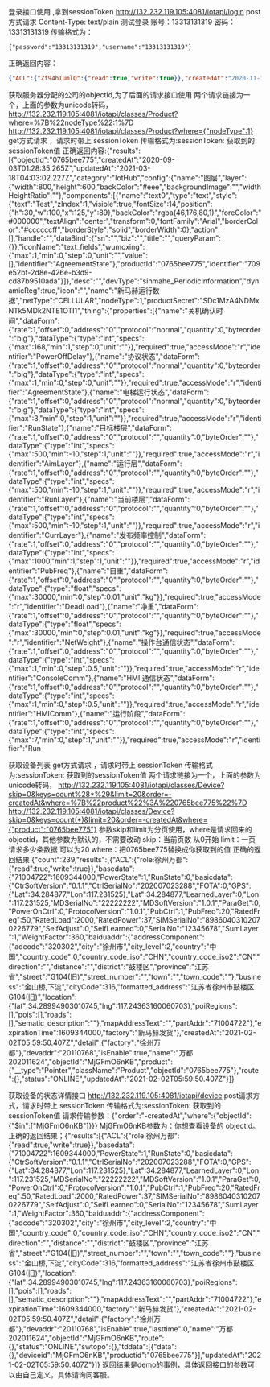 登录接口使用 ,拿到sessionToken
http://132.232.119.105:4081/iotapi/login
post方式请求
Content-Type: text/plain
测试登录  账号：13313131319    密码：13313131319
传输格式为：
```
{"password":"13313131319","username":"13313131319"}
```
正确返回内容：
```json
{"ACL":{"Zf94hIumlQ":{"read":true,"write":true}},"createdAt":"2020-11-19T03:22:28.655Z","email":"13313131319@smh.com","emailVerified":true,"nick":"13313131319","objectId":"Zf94hIumlQ","phone":"13313131319","roles":[{"alias":"新马赫","name":"新马赫","org_type":"平台管理员","tag":{"appconfig":{"expires":"21600","file":"http://47.110.83.36:1250/shapes/upload","graphql":"http://47.110.83.36:5080/iotapi/graphql","home":"E:/shuwa/4.1.0/shuwa_data_center/datacenter/file/files","rest":"http://47.110.83.36:5080/iotapi","secret":"VDEzNjI1MjMxNjAzMTc2MDY0NjE0","topo":"http://47.110.83.36:1350/"}}}],"sessionToken":"r:0863d6a55341a13f6bd4436521901d1b","updatedAt":"2020-11-19T03:22:28.750Z","username":"13313131319"}
```

获取服务器分配的公司的objectId,为了后面的请求接口使用
两个请求链接为一个，上面的参数为unicode转码，
http://132.232.119.105:4081/iotapi/classes/Product?where=%7B%22nodeType%22:1%7D
http://132.232.119.105:4081/iotapi/classes/Product?where={"nodeType":1}
get方式请求 ，请求时带上 sessionToken 传输格式为:sessionToken: 获取到的sessionToken值
正确返回内容:{"results":[{"objectId":"0765bee775","createdAt":"2020-09-03T01:28:35.265Z","updatedAt":"2021-03-18T04:03:02.227Z","category":"IotHub","config":{"name":"图层","layer":{"width":800,"height":600,"backColor":"#eee","backgroundImage":"","widthHeightRatio":""},"components":[{"name":"text0","type":"text","style":{"text":"Test","zIndex":1,"visible":true,"fontSize":14,"position":{"h":30,"w":100,"x":125,"y":89},"backColor":"rgba(46,176,80,1)","foreColor":"#000000","textAlign":"center","transform":0,"fontFamily":"Arial","borderColor":"#ccccccff","borderStyle":"solid","borderWidth":0},"action":[],"handle":"","dataBind":{"sn":"","biz":"","title":"","queryParam":{}},"iconName":"text_fields","wumoxing":{"max":1,"min":0,"step":0,"unit":"","value":[],"identifier":"AgreementState"},"productId":"0765bee775","identifier":"709e52bf-2d8e-426e-b3d9-cd87b9510ada"}]},"desc":"","devType":"sinmahe_PeriodicInformation","dynamicReg":true,"icon":"","name":"新马赫运行数据","netType":"CELLULAR","nodeType":1,"productSecret":"SDc1MzA4NDMxNTk5MDk2NTE1OTI1","thing":{"properties":[{"name":"关机确认时间","dataForm":{"rate":1,"offset":0,"address":"0","protocol":"normal","quantity":0,"byteorder":"big"},"dataType":{"type":"int","specs":{"max":168,"min":1,"step":0,"unit":""}},"required":true,"accessMode":"r","identifier":"PowerOffDelay"},{"name":"协议状态","dataForm":{"rate":1,"offset":0,"address":"0","protocol":"normal","quantity":0,"byteorder":"big"},"dataType":{"type":"int","specs":{"max":1,"min":0,"step":0,"unit":""}},"required":true,"accessMode":"r","identifier":"AgreementState"},{"name":"电梯运行状态","dataForm":{"rate":1,"offset":0,"address":"0","protocol":"normal","quantity":0,"byteorder":"big"},"dataType":{"type":"int","specs":{"max":3,"min":0,"step":1,"unit":""}},"required":true,"accessMode":"r","identifier":"RunState"},{"name":"目标楼层","dataForm":{"rate":1,"offset":0,"address":"0","protocol":"","quantity":0,"byteOrder":""},"dataType":{"type":"int","specs":{"max":500,"min":-10,"step":1,"unit":""}},"required":true,"accessMode":"r","identifier":"AimLayer"},{"name":"运行层","dataForm":{"rate":1,"offset":0,"address":"0","protocol":"","quantity":0,"byteOrder":""},"dataType":{"type":"int","specs":{"max":500,"min":-10,"step":1,"unit":""}},"required":true,"accessMode":"r","identifier":"RunLayer"},{"name":"当前楼层","dataForm":{"rate":1,"offset":0,"address":"0","protocol":"","quantity":0,"byteOrder":""},"dataType":{"type":"int","specs":{"max":500,"min":-10,"step":1,"unit":""}},"required":true,"accessMode":"r","identifier":"CurrLayer"},{"name":"发布频率控制","dataForm":{"rate":1,"offset":0,"address":"0","protocol":"","quantity":0,"byteOrder":""},"dataType":{"type":"int","specs":{"max":1000,"min":1,"step":1,"unit":""}},"required":true,"accessMode":"r","identifier":"PubFreq"},{"name":"自重","dataForm":{"rate":1,"offset":0,"address":"0","protocol":"","quantity":0,"byteOrder":""},"dataType":{"type":"float","specs":{"max":30000,"min":0,"step":0.01,"unit":"kg"}},"required":true,"accessMode":"r","identifier":"DeadLoad"},{"name":"净重","dataForm":{"rate":1,"offset":0,"address":"0","protocol":"","quantity":0,"byteOrder":""},"dataType":{"type":"float","specs":{"max":30000,"min":0,"step":0.01,"unit":"kg"}},"required":true,"accessMode":"r","identifier":"NetWeight"},{"name":"操作台通信状态","dataForm":{"rate":1,"offset":0,"address":"0","protocol":"","quantity":0,"byteOrder":""},"dataType":{"type":"int","specs":{"max":1,"min":0,"step":0.5,"unit":""}},"required":true,"accessMode":"r","identifier":"ConsoleComm"},{"name":"HMI 通信状态","dataForm":{"rate":1,"offset":0,"address":"0","protocol":"","quantity":0,"byteOrder":""},"dataType":{"type":"int","specs":{"max":1,"min":0,"step":0.5,"unit":""}},"required":true,"accessMode":"r","identifier":"HMIComm"},{"name":"运行阶段","dataForm":{"rate":1,"offset":0,"address":"0","protocol":"","quantity":0,"byteOrder":""},"dataType":{"type":"int","specs":{"max":7,"min":0,"step":1,"unit":""}},"required":true,"accessMode":"r","identifier":"Run

获取设备列表
get方式请求 ，请求时带上 sessionToken 传输格式为:sessionToken: 获取到的sessionToken值
两个请求链接为一个，上面的参数为unicode转码，
http://132.232.119.105:4081/iotapi/classes/Device?skip=0&keys=count%28*%29&limit=20&order=-createdAt&where=%7B%22product%22%3A%220765bee775%22%7D
http://132.232.119.105:4081/iotapi/classes/Device?skip=0&keys=count(*)&limit=20&order=-createdAt&where={"product":"0765bee775"}
参数skip和limit为分页使用，where是请求回来的objectid，其他参数为默认的，不需要改动
skip：当前页数 从0开始
limit：一页请求多少条数据 可以为20
where：把0765bee775替换成你获取到的值
正确的返回结果
{"count":239,"results":[{"ACL":{"role:徐州万都":{"read":true,"write":true}},"basedata":{"71004722":1609344000,"PowerState":1,"RunState":0,"basicdata":{"CtrSoftVersion":"0.1.1","CtrlSerialNo":"202007023288","FOTA":0,"GPS":{"Lat":34.284877,"Lon":117.231525},"Lat":34.284877,"LearnedLayer":0,"Lon":117.231525,"MDSerialNo":"22222222","MDSoftVersion":"1.0.1","ParaGet":0,"PowerOnCtrl":0,"ProtocolVersion":"1.0.1","PubCtrl":1,"PubFreq":20,"RatedFreq":50,"RatedLoad":2000,"RatedPower":37,"SIMSerialNo":"89860403102070226779","SelfAdjust":0,"SelfLearned":0,"SerialNo":"12345678","SumLayer":1,"WeightFactor":360,"baiduaddr":{"addressComponent":{"adcode":"320302","city":"徐州市","city_level":2,"country":"中国","country_code":0,"country_code_iso":"CHN","country_code_iso2":"CN","direction":"","distance":"","district":"鼓楼区","province":"江苏省","street":"G104(旧)","street_number":"","town":"","town_code":""},"business":"金山桥,下淀","cityCode":316,"formatted_address":"江苏省徐州市鼓楼区G104(旧)","location":{"lat":34.28994903010745,"lng":117.24363160060703},"poiRegions":[],"pois":[],"roads":[],"sematic_description":""},"mapAddressText":"","partAddr":"71004722"},"expirationTime":1609344000,"factory":"新马赫发货"},"createdAt":"2021-02-02T05:59:50.407Z","detail":{"factory":"徐州万都"},"devaddr":"20110768","isEnable":true,"name":"万都202011624","objectId":"MjGFmO6nKB","product":{"__type":"Pointer","className":"Product","objectId":"0765bee775"},"route":{},"status":"ONLINE","updatedAt":"2021-02-02T05:59:50.407Z"}]}


获取设备的状态详情接口
http://132.232.119.105:4081/iotapi/device
post请求方式，请求时带上 sessionToken 传输格式为:sessionToken: 获取到的sessionToken值
请求传输参数：{"order":"-createdAt","where":{"objectId":{"$in":["MjGFmO6nKB"]}}}
MjGFmO6nKB参数为：你想查看设备的 objectId。
正确的返回结果；{"results":[{"ACL":{"role:徐州万都":{"read":true,"write":true}},"basedata":{"71004722":1609344000,"PowerState":1,"RunState":0,"basicdata":{"CtrSoftVersion":"0.1.1","CtrlSerialNo":"202007023288","FOTA":0,"GPS":{"Lat":34.284877,"Lon":117.231525},"Lat":34.284877,"LearnedLayer":0,"Lon":117.231525,"MDSerialNo":"22222222","MDSoftVersion":"1.0.1","ParaGet":0,"PowerOnCtrl":0,"ProtocolVersion":"1.0.1","PubCtrl":1,"PubFreq":20,"RatedFreq":50,"RatedLoad":2000,"RatedPower":37,"SIMSerialNo":"89860403102070226779","SelfAdjust":0,"SelfLearned":0,"SerialNo":"12345678","SumLayer":1,"WeightFactor":360,"baiduaddr":{"addressComponent":{"adcode":"320302","city":"徐州市","city_level":2,"country":"中国","country_code":0,"country_code_iso":"CHN","country_code_iso2":"CN","direction":"","distance":"","district":"鼓楼区","province":"江苏省","street":"G104(旧)","street_number":"","town":"","town_code":""},"business":"金山桥,下淀","cityCode":316,"formatted_address":"江苏省徐州市鼓楼区G104(旧)","location":{"lat":34.28994903010745,"lng":117.24363160060703},"poiRegions":[],"pois":[],"roads":[],"sematic_description":""},"mapAddressText":"","partAddr":"71004722"},"expirationTime":1609344000,"factory":"新马赫发货"},"createdAt":"2021-02-02T05:59:50.407Z","detail":{"factory":"徐州万都"},"devaddr":"20110768","isEnable":true,"lasttime":0,"name":"万都202011624","objectId":"MjGFmO6nKB","route":{},"status":"ONLINE","swtopo":{},"tddata":[{"data":{},"deviceid":"MjGFmO6nKB","productid":"0765bee775"}],"updatedAt":"2021-02-02T05:59:50.407Z"}]}
返回结果是demo的事例，具体返回接口的参数可以由自己定义，具体请询问客服。
